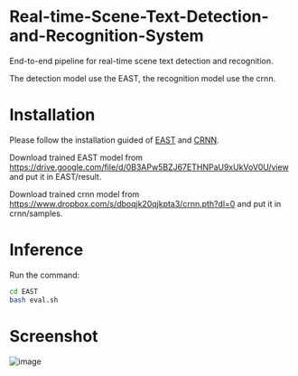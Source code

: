 # Real-time-Scene-Text-Detection-and-Recognition-System
End-to-end pipeline for real-time scene text detection and recognition.

The detection model use the EAST, the recognition model use the crnn.


# Installation
Please follow the installation guided of [EAST](https://github.com/argman/EAST) and [CRNN](https://github.com/meijieru/crnn.pytorch).

Download trained EAST model from https://drive.google.com/file/d/0B3APw5BZJ67ETHNPaU9xUkVoV0U/view and put it in EAST/result.

Download trained crnn model from https://www.dropbox.com/s/dboqjk20qjkpta3/crnn.pth?dl=0 and put it in crnn/samples.

# Inference
Run the command:
````bash
cd EAST
bash eval.sh
````

# Screenshot
![image](https://github.com/fnzhan/Real-time-Scene-Text-Detection-and-Recognition-System/blob/master/screenshot.png)
